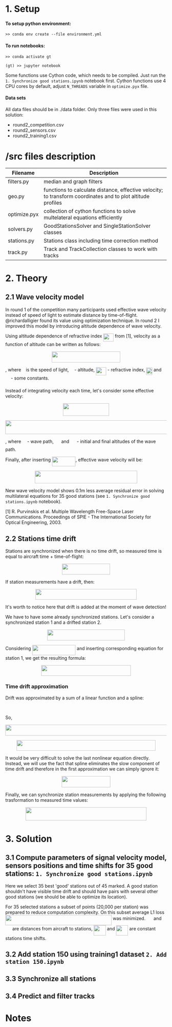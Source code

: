 # 1. Setup

#### To setup python environment:
```
>> conda env create --file environment.yml
```
#### To run notebooks:
```
>> conda activate gt
```
```
(gt) >> jupyter notebook
```

Some functions use Cython code, which needs to be compiled. Just run the `1. Synchronize good stations.ipynb` notebook first. Cython functions use 4 CPU cores by default, adjust `N_THREADS` variable in `optimize.pyx` file.  

#### Data sets

All data files should be in ./data folder. Only three files were used in this solution:
 - round2_competition.csv
 - round2_sensors.csv
 - round2_training1.csv


# /src files description

 | Filename     |  Description  |
 |--------------|---------------|
 | filters.py   | median and graph filters |
 | geo.py       | functions to calculate distance, effective velocity; to transform coordinates and to plot altitude profiles |
 | optimize.pyx | collection of cython functions to solve multelateral equations efficiently |
 | solvers.py   | GoodStationsSolver and SingleStationSolver classes |
 | stations.py  | Stations class including time correction method |
 | track.py     | Track and TrackCollection classes to work with tracks |


# 2. Theory
## 2.1 Wave velocity model

In round 1 of the competition many participants used effective wave velocity instead of speed of light to estimate distance by time-of-flight. @richardalligier found its value using optimization technique. In round 2 I improved this model by introducing altitude dependence of wave velocity. 

Using altitude dependence of refractive index <img src="svgs/0b700b6ef9752b739fe4ee8dc2925d28.svg?invert_in_darkmode" align=middle width=32.12352pt height=24.65759999999998pt/> from [1], velocity as a function of altitude can be written as follows: 

<p align="center"><img src="svgs/78ba6690fac5dc48d1b3aacfade2f2f3.svg?invert_in_darkmode" align=middle width=213.41924999999998pt height=33.583769999999994pt/></p>

, where <img src="svgs/3e18a4a28fdee1744e5e3f79d13b9ff6.svg?invert_in_darkmode" align=middle width=7.113876000000004pt height=14.155350000000013pt/> is the speed of light, <img src="svgs/2ad9d098b937e46f9f58968551adac57.svg?invert_in_darkmode" align=middle width=9.471165000000003pt height=22.831379999999992pt/> - altitude, <img src="svgs/0b700b6ef9752b739fe4ee8dc2925d28.svg?invert_in_darkmode" align=middle width=32.12352pt height=24.65759999999998pt/> - refractive index, <img src="svgs/2e5cace905a61fe431f7b898becb0be1.svg?invert_in_darkmode" align=middle width=18.881445000000006pt height=22.46574pt/> and <img src="svgs/61e84f854bc6258d4108d08d4c4a0852.svg?invert_in_darkmode" align=middle width=13.293555000000003pt height=22.46574pt/> - some constants.

Instead of integrating velocity each time, let's consider some effective velocity: 
<p align="center"><img src="svgs/324d302c449c8b7a25e54fbe21a471f8.svg?invert_in_darkmode" align=middle width=143.40314999999998pt height=38.810145pt/></p>

<p align="center"><img src="svgs/7668dde8336ca86314c642afcfb541ab.svg?invert_in_darkmode" align=middle width=752.4626999999999pt height=42.92277pt/></p>

, where <img src="svgs/ddcb483302ed36a59286424aa5e0be17.svg?invert_in_darkmode" align=middle width=11.187330000000003pt height=22.46574pt/> - wave path, <img src="svgs/5a95dbebd5e79e850a576db54f501ab8.svg?invert_in_darkmode" align=middle width=16.023645000000005pt height=22.831379999999992pt/> and <img src="svgs/0f7cea0b89929faf20eda59174bc247f.svg?invert_in_darkmode" align=middle width=16.023645000000005pt height=22.831379999999992pt/> - initial and final altitudes of the wave path.

Finally, after inserting <img src="svgs/09167708b6619ba3b4d57545fe6e5937.svg?invert_in_darkmode" align=middle width=73.57482pt height=29.461410000000004pt/>, effective wave velocity will be:
<p align="center"><img src="svgs/cf06bd3cc64a15d142e37f237399e5e1.svg?invert_in_darkmode" align=middle width=319.3311pt height=39.53796pt/></p>

New wave velocity model shows 0.1m less average residual error in solving multilateral equations for 35 good stations (see `1. Synchronize good stations.ipynb` notebook).

[1] R. Purvinskis et al. Multiple Wavelength Free-Space Laser Communications. Proceedings of SPIE - The International Society for Optical Engineering, 2003. 

## 2.2 Stations time drift

Stations are synchronized when there is no time drift, so measured time is equal to aircraft time + time-of-flight:

<p align="center"><img src="svgs/43580024997948d3e68c2ff8a486aa37.svg?invert_in_darkmode" align=middle width=150.28794pt height=33.629475pt/></p>

If station measurements have a drift, then:

<p align="center"><img src="svgs/2550b51fa5c8c827afe0d44672968a2d.svg?invert_in_darkmode" align=middle width=315.3315pt height=33.629475pt/></p>
It's worth to notice here that drift is added at the moment of wave detection!

We have to have some already synchronized stations. Let's consider a synchronized station 1 and a drifted station 2.

<p align="center"><img src="svgs/1eed11d33672dd90ecde0d32e49238d6.svg?invert_in_darkmode" align=middle width=241.69529999999997pt height=33.629475pt/></p>

Considering <img src="svgs/31d18a2424dd7476a46822fd19f48a1b.svg?invert_in_darkmode" align=middle width=135.345375pt height=31.780980000000003pt/> and inserting corresponding equation for station 1, we get the resulting formula:

<p align="center"><img src="svgs/d308ef49eaec380cebfc9bf6d2da5414.svg?invert_in_darkmode" align=middle width=279.92085pt height=33.629475pt/></p>

### Time drift approximation
Drift was approximated by a sum of a linear function and a spline:
<p align="center"><img src="svgs/40d75a8025d335645062e323b7d5e5ea.svg?invert_in_darkmode" align=middle width=225.20685pt height=16.438356pt/></p>

So,
<p align="center"><img src="svgs/e1dc6ec661976b0794dd68ee39114674.svg?invert_in_darkmode" align=middle width=504.68385pt height=33.629475pt/></p>
<p align="center"><img src="svgs/0a8b9ea411938f2f635b8208b0cdaafb.svg?invert_in_darkmode" align=middle width=433.3411499999999pt height=33.629475pt/></p>

It would be very difficult to solve the last nonlinear equation directly. Instead, we will use the fact that spline eliminates the slow component of time drift and therefore in the first approximation we can simply ignore it:

<p align="center"><img src="svgs/308212430e2ac77582e93a3aed44a2fa.svg?invert_in_darkmode" align=middle width=152.39399999999998pt height=34.999305pt/></p>

Finally, we can synchronize station measurements by applying the following trasformation to measured time values:
<p align="center"><img src="svgs/43ff937d55ed29e1006238fd7c4df947.svg?invert_in_darkmode" align=middle width=378.873pt height=41.067015pt/></p>


# 3. Solution

## 3.1 Compute parameters of signal velocity model, sensors positions and time shifts for 35 good stations: `1. Synchronize good stations.ipynb`

Here we select 35 best 'good' stations out of 45 marked. A good station shouldn't have visible time drift and should have pairs with several other good stations (we should be able to optimize its location).

For 35 selected stations a subset of points (20,000 per station) was prepared to reduce computation complexity. On this subset average L1 loss <img src="svgs/5d6189b601b6b15604e05866ec8efa5c.svg?invert_in_darkmode" align=middle width=331.86565499999995pt height=31.780980000000003pt/> was minimized. <img src="svgs/929ed909014029a206f344a28aa47d15.svg?invert_in_darkmode" align=middle width=17.739810000000002pt height=22.46574pt/> and <img src="svgs/4327ea69d9c5edcc8ddaf24f1d5b47e4.svg?invert_in_darkmode" align=middle width=17.739810000000002pt height=22.46574pt/> are distances from aircraft to stations, <img src="svgs/ed3d6a7ea65a223451a604b6372c870a.svg?invert_in_darkmode" align=middle width=37.15305pt height=31.780980000000003pt/> and <img src="svgs/87d5c3931435576d25da229aa5fbd5f3.svg?invert_in_darkmode" align=middle width=37.15305pt height=31.780980000000003pt/> are constant stations time shifts.


## 3.2 Add station 150 using training1 dataset `2. Add station 150.ipynb`

## 3.3 Synchronize all stations

## 3.4 Predict and filter tracks


# Notes
